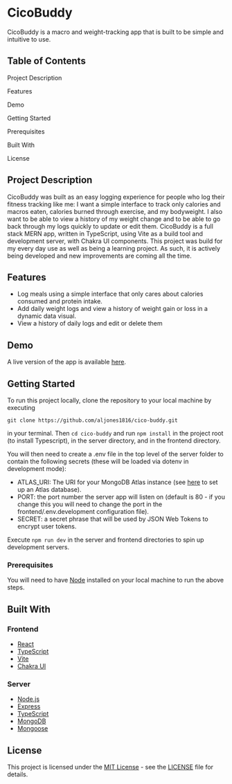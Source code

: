 # CicoBuddy

CicoBuddy is a macro and weight-tracking app that is built to be simple and intuitive to use. 

## Table of Contents

Project Description

Features

Demo

Getting Started

Prerequisites

Built With

License

## Project Description

CicoBuddy was built as an easy logging experience for people who log their fitness tracking like me: I want a simple interface to track only calories and macros eaten, calories burned through exercise, and my bodyweight. I also want to be able to view a history of my weight change and to be able to go back through my logs quickly to update or edit them.
CicoBuddy is a full stack MERN app, written in TypeScript, using Vite as a build tool and development server, with Chakra UI components. This project was build for my every day use as well as being a learning project. As such, it is actively being developed and new improvements are coming all the time.

## Features

* Log meals using a simple interface that only cares about calories consumed and protein intake.
* Add daily weight logs and view a history of weight gain or loss in a dynamic data visual.
* View a history of daily logs and edit or delete them

## Demo

A live version of the app is available [here](https://cico-buddy.com).

## Getting Started

To run this project locally, clone the repository to your local machine by executing 


```
git clone https://github.com/aljones1816/cico-buddy.git
```

in your terminal. Then ```cd cico-buddy``` and run ```npm install``` in the project root (to install Typescript), in the server directory, and in the frontend directory.

You will then need to create a .env file in the top level of the server folder to contain the following secrets (these will be loaded via dotenv in development mode):

* ATLAS_URI: The URI for your MongoDB Atlas instance (see [here](https://www.mongodb.com/docs/atlas/getting-started/) to set up an Atlas database).
* PORT: the port number the server app will listen on (default is 80 - if you change this you will need to change the port in the frontend/.env.development configuration file).
* SECRET: a secret phrase that will be used by JSON Web Tokens to encrypt user tokens.

Execute ```npm run dev``` in the server and frontend directories to spin up development servers.

### Prerequisites
You will need to have [Node](https://nodejs.org/) installed on your local machine to run the above steps.

## Built With

### Frontend
* [React](https://reactjs.org/)
* [TypeScript](https://www.typescriptlang.org/)
* [Vite](https://vitejs.dev/)
* [Chakra UI](https://chakra-ui.com/)

### Server
* [Node.js](https://nodejs.org/)
* [Express](https://expressjs.com)
* [TypeScript](https://www.typescriptlang.org/)
* [MongoDB](https://www.mongodb.com/)
* [Mongoose](https://mongoosejs.com/)
  
## License

This project is licensed under the [MIT License](https://opensource.org/licenses/MIT) - see the [LICENSE](LICENSE) file for details.

